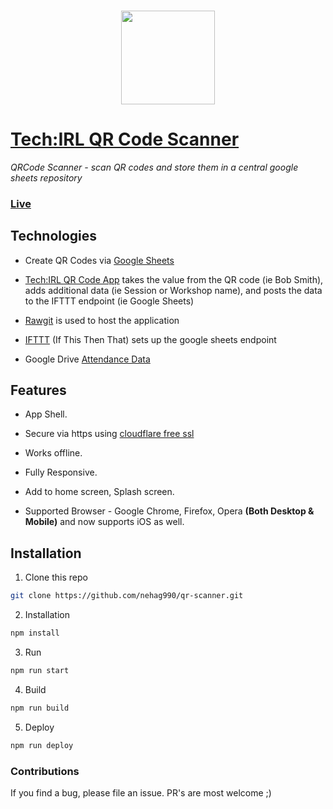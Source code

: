 ### <p align="center"><img width="150px" height="150px" src="https://raw.githubusercontent.com/code-kotis/barcode-scanner/master/app/images/touch/android-chrome-192x192.png"></p>

# [Tech:IRL QR Code Scanner](https://qrcodescan.in)

*QRCode Scanner - scan QR codes and store them in a central google sheets repository*

### [Live](https://cdn.rawgit.com/nehag990/qr-scanner/gh-pages/index.html)

## Technologies
  
  - Create QR Codes via [Google Sheets](https://chrome.google.com/webstore/detail/qr-code-generator/lofihghpipjlmpcnigcopahlpaopcoaa?hl=en-US)
    
  - [Tech:IRL QR Code App](https://github.com/nehag990/qr-scanner) takes the value from the QR code (ie Bob Smith), adds additional data (ie Session or Workshop name), and posts the data to the IFTTT endpoint (ie Google Sheets)
  
  - [Rawgit](http://rawgit.com/) is used to host the application
  
  - [IFTTT](https://ifttt.com/applets/328574p-qr-code-scan-to-vote) (If This Then That) sets up the google sheets endpoint
  
  - Google Drive [Attendance Data](https://drive.google.com/open?id=1LcSxuYBTEzJvbU62wnTgjEjpuNP7bVLjjaXk6wR-eCY)

## Features

  - App Shell.
  
  - Secure via https using [cloudflare free ssl](https://www.cloudflare.com/ssl/)
  
  - Works offline.

  - Fully Responsive.
  
  - Add to home screen, Splash screen.

  - Supported Browser - Google Chrome, Firefox, Opera **(Both Desktop & Mobile)** and now supports iOS as well.

## Installation

1. Clone this repo

  ```bash
  git clone https://github.com/nehag990/qr-scanner.git
  ```

2. Installation

  ```bash
  npm install
  ```

3. Run

  ```bash
  npm run start
  ```

4. Build

  ```bash
  npm run build
  ```

5. Deploy

  ```bash
  npm run deploy
  ```

### Contributions

If you find a bug, please file an issue. PR's are most welcome ;)

